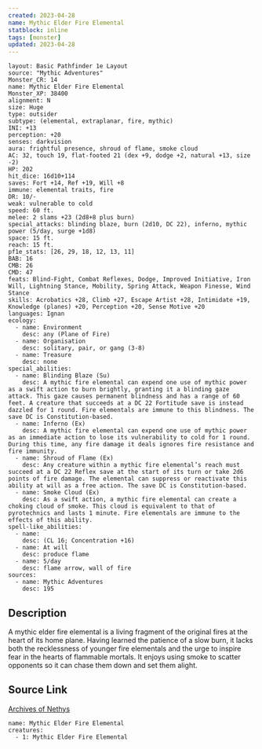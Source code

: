 ```yaml
---
created: 2023-04-28
name: Mythic Elder Fire Elemental
statblock: inline
tags: [monster]
updated: 2023-04-28
---
```

```statblock
layout: Basic Pathfinder 1e Layout
source: "Mythic Adventures"
Monster_CR: 14
name: Mythic Elder Fire Elemental
Monster_XP: 38400
alignment: N
size: Huge
type: outsider
subtype: (elemental, extraplanar, fire, mythic)
INI: +13
perception: +20
senses: darkvision
aura: frightful presence, shroud of flame, smoke cloud
AC: 32, touch 19, flat-footed 21 (dex +9, dodge +2, natural +13, size -2)
HP: 202
hit_dice: 16d10+114
saves: Fort +14, Ref +19, Will +8
immune: elemental traits, fire
DR: 10/-
weak: vulnerable to cold
speed: 60 ft.
melee: 2 slams +23 (2d8+8 plus burn)
special_attacks: blinding blaze, burn (2d10, DC 22), inferno, mythic power (5/day, surge +1d8)
space: 15 ft.
reach: 15 ft.
pf1e_stats: [26, 29, 18, 12, 13, 11]
BAB: 16
CMB: 26
CMD: 47
feats: Blind-Fight, Combat Reflexes, Dodge, Improved Initiative, Iron Will, Lightning Stance, Mobility, Spring Attack, Weapon Finesse, Wind Stance
skills: Acrobatics +28, Climb +27, Escape Artist +28, Intimidate +19, Knowledge (planes) +20, Perception +20, Sense Motive +20
languages: Ignan
ecology:
  - name: Environment
    desc: any (Plane of Fire)
  - name: Organisation
    desc: solitary, pair, or gang (3-8)
  - name: Treasure
    desc: none
special_abilities:
  - name: Blinding Blaze (Su)
    desc: A mythic fire elemental can expend one use of mythic power as a swift action to burn brightly, granting it a blinding gaze attack. This gaze causes permanent blindness and has a range of 60 feet. A creature that succeeds at a DC 22 Fortitude save is instead dazzled for 1 round. Fire elementals are immune to this blindness. The save DC is Constitution-based.
  - name: Inferno (Ex)
    desc: A mythic fire elemental can expend one use of mythic power as an immediate action to lose its vulnerability to cold for 1 round. During this time, any fire damage it deals ignores fire resistance and fire immunity.
  - name: Shroud of Flame (Ex)
    desc: Any creature within a mythic fire elemental’s reach must succeed at a DC 22 Reflex save at the start of its turn or take 2d6 points of fire damage. The elemental can suppress or reactivate this ability at will as a free action. The save DC is Constitution-based.
  - name: Smoke Cloud (Ex)
    desc: As a swift action, a mythic fire elemental can create a choking cloud of smoke. This cloud is equivalent to that of pyrotechnics and lasts 1 minute. Fire elementals are immune to the effects of this ability.
spell-like_abilities:
  - name:
    desc: (CL 16; Concentration +16)
  - name: At will
    desc: produce flame
  - name: 5/day
    desc: flame arrow, wall of fire
sources:
  - name: Mythic Adventures
    desc: 195
```
## Description
A mythic elder fire elemental is a living fragment of the original fires at the heart of its home plane. Having learned the patience of a slow burn, it lacks both the recklessness of younger fire elementals and the urge to inspire fear in the hearts of flammable mortals. It enjoys using smoke to scatter opponents so it can chase them down and set them alight.
## Source Link
[Archives of Nethys](https://aonprd.com/MythicMonsterDisplay.aspx?ItemName=Elder%20Fire%20Elemental)
```encounter-table
name: Mythic Elder Fire Elemental
creatures:
  - 1: Mythic Elder Fire Elemental
```
